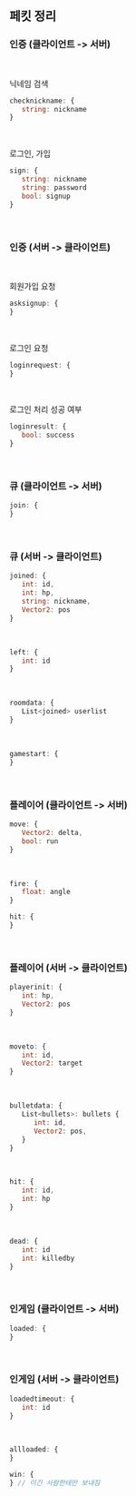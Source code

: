 ## 페킷 정리


### 인증 (클라이언트 -> 서버)

<br/>

닉네임 검색
```js
checknickname: {
   string: nickname
}
```

<br/>

로그인, 가입
```js
sign: {
   string: nickname
   string: password
   bool: signup
}
```

<br/>

### 인증 (서버 -> 클라이언트)

<br/>

회원가입 요청
```js
asksignup: {
}
```

<br/>

로그인 요청
```js
loginrequest: {
}
```

<br/>

로그인 처리 성공 여부
```js
loginresult: {
   bool: success
}
```

<br/>

### 큐 (클라이언트 -> 서버)

```js
join: {
}
```

<br/>

### 큐 (서버 -> 클라이언트)

```js
joined: {
   int: id,
   int: hp,
   string: nickname,
   Vector2: pos
}
```

<br/>

```js
left: {
   int: id
}
```

<br/>

```js
roomdata: {
   List<joined> userlist
}
```

<br/>

```js
gamestart: {
}
```

<br/>


### 플레이어 (클라이언트 -> 서버)

```js
move: {
   Vector2: delta,
   bool: run
}
```

<br/>


```js
fire: {
   float: angle
}
```

```js
hit: {
}
```

<br/>

### 플레이어 (서버 -> 클라이언트)

```js
playerinit: {
   int: hp,
   Vector2: pos
}
```

<br/>

```js
moveto: {
   int: id,
   Vector2: target
}
```

<br/>

```js
bulletdata: {
   List<bullets>: bullets {
      int: id,
      Vector2: pos,
   }
}
```

<br/>

```js
hit: {
   int: id,
   int: hp
}
```

<br/>

```js
dead: {
   int: id
   int: killedby
}
```

<br/>

### 인게임 (클라이언트 -> 서버)

```js
loaded: {
}
```

<br/>

### 인게임 (서버 -> 클라이언트)

```js
loadedtimeout: {
   int: id
}
```

<br/>

```js
allloaded: {
}
```

```js
win: {
} // 이긴 사람한테만 보내짐
```

<br/>